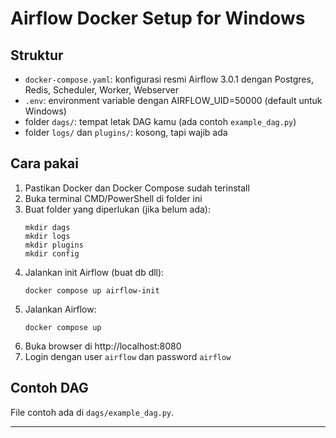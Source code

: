 # Airflow Docker Setup for Windows

## Struktur
- `docker-compose.yaml`: konfigurasi resmi Airflow 3.0.1 dengan Postgres, Redis, Scheduler, Worker, Webserver
- `.env`: environment variable dengan AIRFLOW_UID=50000 (default untuk Windows)
- folder `dags/`: tempat letak DAG kamu (ada contoh `example_dag.py`)
- folder `logs/` dan `plugins/`: kosong, tapi wajib ada

## Cara pakai

1. Pastikan Docker dan Docker Compose sudah terinstall
2. Buka terminal CMD/PowerShell di folder ini
3. Buat folder yang diperlukan (jika belum ada):
   ```
   mkdir dags
   mkdir logs
   mkdir plugins
   mkdir config
   ```
4. Jalankan init Airflow (buat db dll):
   ```
   docker compose up airflow-init
   ```
5. Jalankan Airflow:
   ```
   docker compose up
   ```
6. Buka browser di http://localhost:8080
7. Login dengan user `airflow` dan password `airflow`

## Contoh DAG

File contoh ada di `dags/example_dag.py`.

---